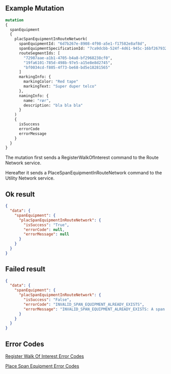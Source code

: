 ## Example Mutation

```graphql
mutation
{
  spanEquipment
  {
    placSpanEquipmentInRouteNetwork(
      spanEquipmentId: "6d7b267e-8908-4f98-a5e1-f17582e8af8d", 
      spanEquipmentSpecificationId: "7ca9dcbb-524f-4d61-945c-16bf2679326e",
      routeSegmentIds: [
        "72987aae-a1b1-4705-b4a8-bf2968238cf0",
        "19fa6101-785d-498b-97e5-a15e8e8d2745",
        "bf0034cd-f805-4f73-be68-bd5e18281565"
      ]
      markingInfo: {
        markingColor: "Red tape"
        markingText: "Super duper telco"
      },
      namingInfo: { 
        name: "rør", 
        description: "bla bla bla"
      }
    )
    {
      isSuccess
      errorCode
      errorMessage
    }
  }
}
```

The mutation first sends a RegisterWalkOfInterest command to the Route Network service.

Hereafter it sends a PlaceSpanEquipmentInRouteNetwork command to the Utility Network service.

## Ok result
```json
{
  "data": {
    "spanEquipment": {
      "placSpanEquipmentInRouteNetwork": {
        "isSuccess": "True",
        "errorCode": null,
        "errorMessage": null
      }
    }
  }
}
```


## Failed result
```json
{
  "data": {
    "spanEquipment": {
      "placSpanEquipmentInRouteNetwork": {
        "isSuccess": "False",
        "errorCode": "INVALID_SPAN_EQUIPMENT_ALREADY_EXISTS",
        "errorMessage": "INVALID_SPAN_EQUIPMENT_ALREADY_EXISTS: A span equipment with id: 6d7b267e-8908-4f98-a5e1-f17582e8af8d already exists."
      }
    }
  }
}
```

## Error Codes
[Register Walk Of Interest Error Codes](https://github.com/DAXGRID/open-ftth-route-network-service/blob/master/OpenFTTH.RouteNetwork.API/Commands/RegisterWalkOfInterestErrorCodes.cs)

[Place Span Equipment Error Codes](https://github.com/DAXGRID/open-ftth-utility-graph-service/blob/master/OpenFTTH.UtilityGraphService.API/Commands/PlaceSpanEquipmentInRouteNetworkErrorCodes.cs)





